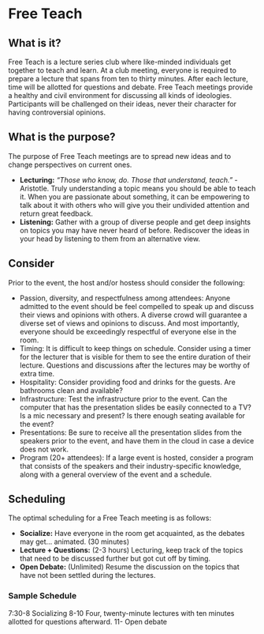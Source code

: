 # Free Teach

## What is it?
Free Teach is a lecture series club where like-minded individuals get together to teach and learn. At a club meeting, everyone is required to prepare a lecture that spans from ten to thirty minutes. After each lecture, time will be allotted for questions and debate. Free Teach meetings provide a healthy and civil environment for discussing all kinds of ideologies. Participants will be challenged on their ideas, never their character for having controversial opinions.  

## What is the purpose?
The purpose of Free Teach meetings are to spread new ideas and to change perspectives on current ones. 
* **Lecturing:** *“Those who know, do. Those that understand, teach.”* - Aristotle. Truly understanding a topic means you should be able to teach it. When you are passionate about something, it can be empowering to talk about it with others who will give you their undivided attention and return great feedback. 
* **Listening:** Gather with a group of diverse people and get deep insights on topics you may have never heard of before. Rediscover the ideas in your head by listening to them from an alternative view.

## Consider
Prior to the event, the host and/or hostess should consider the following:
* Passion, diversity, and respectfulness among attendees: Anyone admitted to the event should be feel compelled to speak up and discuss their views and opinions with others. A diverse crowd will guarantee a diverse set of views and opinions to discuss. And most importantly, everyone should be exceedingly respectful of everyone else in the room.
* Timing: It is difficult to keep things on schedule. Consider using a timer for the lecturer that is visible for them to see the entire duration of their lecture. Questions and discussions after the lectures may be worthy of extra time.
* Hospitality: Consider providing food and drinks for the guests. Are bathrooms clean and available? 
* Infrastructure: Test the infrastructure prior to the event. Can the computer that has the presentation slides be easily connected to a TV? Is a mic necessary and present? Is there enough seating available for the event?
* Presentations: Be sure to receive all the presentation slides from the speakers prior to the event, and have them in the cloud in case a device does not work.
* Program (20+ attendees): If a large event is hosted, consider a program that consists of the speakers and their industry-specific knowledge, along with a general overview of the event and a schedule.

## Scheduling
The optimal scheduling for a Free Teach meeting is as follows:
* **Socialize:** Have everyone in the room get acquainted, as the debates may get... animated. (30 minutes)
* **Lecture + Questions:** (2-3 hours) Lecturing, keep track of the topics that need to be discussed further but got cut off by timing. 
* **Open Debate:** (Unlimited) Resume the discussion on the topics that have not been settled during the lectures.

### Sample Schedule
7:30-8 Socializing
8-10 Four, twenty-minute lectures with ten minutes allotted for questions afterward.
11- Open debate
